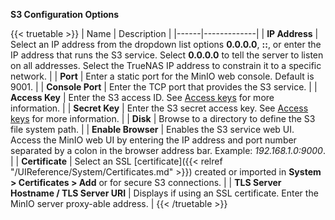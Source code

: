 ---
---

**S3 Configuration Options**

{{< truetable >}}
| Name | Description |
|------|-------------|
| **IP Address** | Select an IP address from the dropdown list options **0.0.0.0**, **::**, or enter the IP address that runs the S3 service. Select **0.0.0.0** to tell the server to listen on all addresses. Select the TrueNAS IP address to constrain it to a specific network. |
| **Port** | Enter a static port for the MinIO web console. Default is 9001. |
| **Console Port** | Enter the TCP port that provides the S3 service. |
| **Access Key** | Enter the S3 access ID. See [Access keys](https://docs.aws.amazon.com/general/latest/gr/aws-sec-cred-types.html#access-keys-and-secret-access-keys) for more information. |
| **Secret Key** | Enter the S3 secret access key. See [Access keys](https://docs.aws.amazon.com/general/latest/gr/aws-sec-cred-types.html#access-keys-and-secret-access-keys) for more information. |
| **Disk** | Browse to a directory to define the S3 file system path. |
| **Enable Browser** | Enables the S3 service web UI. Access the MinIO web UI by entering the IP address and port number separated by a colon in the browser address bar. Example: *192.168.1.0:9000*. |
| **Certificate** | Select an SSL [certificate]({{< relref "/UIReference/System/Certificates.md" >}}) created or imported in **System > Certificates > Add** or for secure S3 connections. |
| **TLS Server Hostname / TLS Server URI**  | Displays if using an SSL certificate. Enter the MinIO server proxy-able address. |
{{< /truetable >}}
